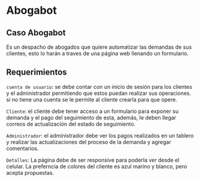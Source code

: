 # Abogabot

## Caso Abogabot

Es un despacho de abogados que quiere automatizar las demandas de sus clientes, esto lo harán a traves de una página web llenando un formulario.

## Requerimientos

`cuenta de usuario`: se debe contar con un inicio de sesión para los clientes y el administrador permitiendo que estos puedan realizar sus operaciones. si no tiene una cuenta se le permite al cliente crearla para que opere. 

`Cliente`: el cliente debe tener acceso a un formulario para exponer su demanda y el pago del seguimiento de esta, además, le deben llegar correos de actualización del estado de seguimiento.

`Administrador`: el administrador debe ver los pagos realizados en un tablero y realizar las actualizaciones del proceso de la demanda y agregar comentarios.

`Detalles`: La página debe de ser responsive para poderla ver desde el celular. La preferncia de colores del cliente es azul marino y blanco, pero acepta propuestas.












